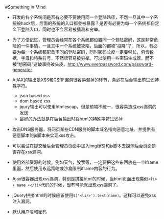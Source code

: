 #Something in Mind

* 开发的各个系统间是否有必要不要使用同一个登陆路径，不然一旦其中一个系统被hack后，后面的系统的入口都会被暴露？是否有必要为每一个系统都自定义下登陆入口，同时也不会容易被猜测和穷举。

* 为了方便记忆，管理员会经常在各个系统都设置同一个登陆密码，这是非常危险的一件事情，一旦其中一个系统被攻陷，后面的都被“投降”了，所以，有必要为每一个系统都配备不同的登陆密码，同时密码长度一定要够长，包含数据，字母和特殊符号，不然很容易被穷举。可以使用一些密码生成器，而不被“想密码”这破事挠破头皮。<a href="http://www.everpassword.com/password-generator" target="_blank">http://www.everpassword.com/password-generator</a>

* AJAX的输出是XSS和CSRF漏洞很容易漏掉的环节，务必在后台输出前过滤特殊字符。
  
   * json based xss
   * dom based xss
   * jqury输出可以使用htmlescap，但是前端不统一，很容易造成xss漏洞的发送
   * 最好的办法就是在后台输出时将html的特殊字符过滤掉

* 攻击DNS服务器，将网页某些CDN服务的脚本域名指向恶意地址，并提供有恶意脚本的js脚本来实现xss攻击。

* 可以尝试在提交给后台管理员页面中加入img标签和js脚本去探测后台页面是否存在xss漏洞。

* 使用外部资源的时候，例如天气，股票等，一定要把这些东西放在一个iframe里面，然后使用永远策略或沙盒限制iframe内容的行为。

* Ajax很容器出现xss漏洞，特别是拼接html的时候，当html页面出现类似`<li> + name +</li>`代码的时候，很有可能就出现xss漏洞了。

* jQuery拼接html的时候应该使用`$('<li/>').text(name)`。这样可以避免xss注入漏洞。

* 默认用户名和密码
